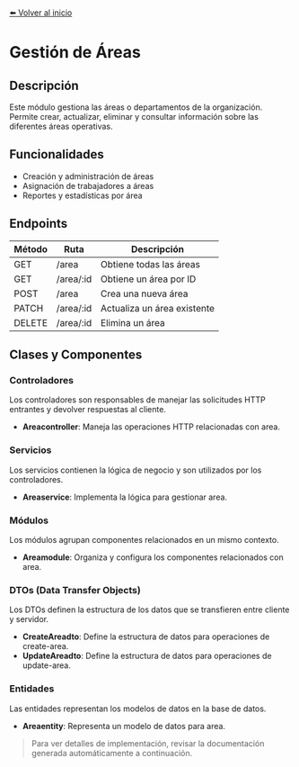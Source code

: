 [⬅️ Volver al inicio](../index.html)

# Gestión de Áreas

## Descripción

Este módulo gestiona las áreas o departamentos de la organización. Permite crear, actualizar, eliminar y consultar información sobre las diferentes áreas operativas.

## Funcionalidades

- Creación y administración de áreas
- Asignación de trabajadores a áreas
- Reportes y estadísticas por área

## Endpoints

| Método | Ruta | Descripción |
|--------|------|-------------|
| GET | /area | Obtiene todas las áreas |
| GET | /area/:id | Obtiene un área por ID |
| POST | /area | Crea una nueva área |
| PATCH | /area/:id | Actualiza un área existente |
| DELETE | /area/:id | Elimina un área |

## Clases y Componentes

### Controladores

Los controladores son responsables de manejar las solicitudes HTTP entrantes y devolver respuestas al cliente.

- **Areacontroller**: Maneja las operaciones HTTP relacionadas con area.

### Servicios

Los servicios contienen la lógica de negocio y son utilizados por los controladores.

- **Areaservice**: Implementa la lógica para gestionar area.

### Módulos

Los módulos agrupan componentes relacionados en un mismo contexto.

- **Areamodule**: Organiza y configura los componentes relacionados con area.

### DTOs (Data Transfer Objects)

Los DTOs definen la estructura de los datos que se transfieren entre cliente y servidor.

- **CreateAreadto**: Define la estructura de datos para operaciones de create-area.
- **UpdateAreadto**: Define la estructura de datos para operaciones de update-area.

### Entidades

Las entidades representan los modelos de datos en la base de datos.

- **Areaentity**: Representa un modelo de datos para area.

> Para ver detalles de implementación, revisar la documentación generada automáticamente a continuación.

